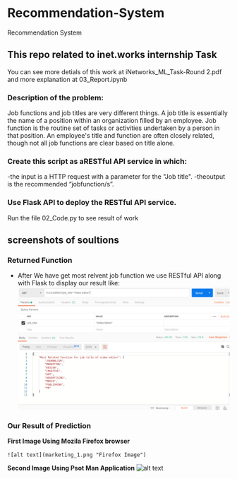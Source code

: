 # Recommendation-System
Recommendation System


## This repo related to inet.works internship Task
You can see more detials of this work at iNetworks_ML_Task-Round 2.pdf and more explanation at 03_Report.ipynb

### Description of the problem: 
Job functions and job titles are very different things. 
A job title is essentially the name of a position within an organization filled by an employee. 
Job function is the routine set of tasks or activities undertaken by a person in that position. 
An employee's title and function are often closely related, though not all job functions are clear based on title alone.

### Create this script as aRESTful API service in which:
-the input is a HTTP request with a parameter for the "Job title".
-theoutput is the recommended “jobfunction/s”. 

### Use Flask API to deploy the RESTful API service. 

Run the file 02_Code.py to see result of work


## screenshots of soultions

### Returned Function

 - After We have get most relvent job function we use RESTful API along with Flask to display our result like:
 ![alt text](images/video_job_2.png "JobFunction")
 
### Our Result of Prediction

**First Image Using Mozila Firefox browser**

    ![alt text](marketing_1.png "Firefox Image")
    
**Second Image Using Psot Man Application**
    ![alt text](marketing_2.png "Psot Man Image")


